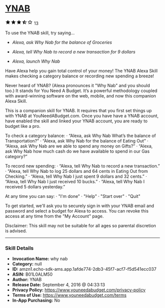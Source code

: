 # [YNAB](http://alexa.amazon.com/#skills/amzn1.echo-sdk-ams.app.1afde774-2db3-45f7-acf7-f5d541ecc037)
![3.7 stars](../../images/ic_star_black_18dp_1x.png)![3.7 stars](../../images/ic_star_black_18dp_1x.png)![3.7 stars](../../images/ic_star_black_18dp_1x.png)![3.7 stars](../../images/ic_star_half_black_18dp_1x.png)![3.7 stars](../../images/ic_star_border_black_18dp_1x.png) 13

To use the YNAB skill, try saying...

* *Alexa, ask Why Nab for the balance of Groceries*

* *Alexa, tell Why Nab to record a new transaction for 9 dollars*

* *Alexa, launch Why Nab*

Have Alexa help you gain total control of your money! The YNAB Alexa Skill makes checking a category balance or recording new spending a breeze!

Never heard of YNAB? (Alexa pronounces it "Why Nab" and you should too.) It stands for You Need A Budget. It’s a powerful methodology coupled with award-winning software on the web, mobile, and now this companion Alexa Skill.

This is a companion skill for YNAB. It requires that you first set things up with YNAB at YouNeedABudget.com. Once you have have a YNAB account, have enabled the skill and linked your YNAB account, you are ready to budget like a pro.

To check a category balance:
· “Alexa, ask Why Nab What’s the balance of Transportation?”
· “Alexa, ask Why Nab for the balance of Eating Out”
· “Alexa, ask Why Nab are we able to spend any money on Gifts?”
· “Alexa, ask Why Nab how much cash do we have available to spend in our Gas category?”

To record new spending:
· “Alexa, tell Why Nab to record a new transaction.”
· “Alexa, tell Why Nab to log 25 dollars and 64 cents in Eating Out from Checking.”
· “Alexa, tell Why Nab I just spent 9 dollars and 32 cents.”
· “Alexa, tell Why Nab I just received 10 bucks.”
· “Alexa, tell Why Nab I received 5 dollars yesterday.”

At any time you can say:
· "I'm done"
· "Help"
· "Start over"
· "Quit"

To get started, we'll ask you to securely sign in with your YNAB email and password and select a budget for Alexa to access. You can revoke this access at any time from the "My Account" page.

Disclaimer: This skill may not be suitable for all ages so parental discretion is advised.

***

### Skill Details

* **Invocation Name:** why nab
* **Category:** null
* **ID:** amzn1.echo-sdk-ams.app.1afde774-2db3-45f7-acf7-f5d541ecc037
* **ASIN:** B01L0ALM50
* **Author:** YNAB
* **Release Date:** September 4, 2016 @ 04:33:13
* **Privacy Policy:** https://www.youneedabudget.com/privacy-policy
* **Terms of Use:** https://www.youneedabudget.com/terms
* **In-App Purchasing:** No
